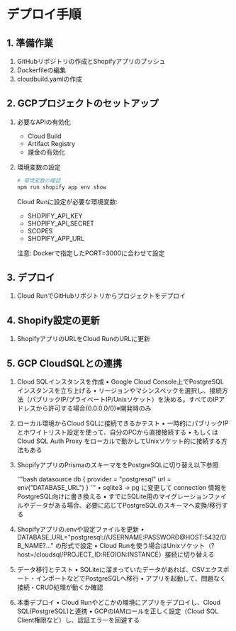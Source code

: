 # デプロイ手順

## 1. 準備作業
1. GitHubリポジトリの作成とShopifyアプリのプッシュ
2. Dockerfileの編集
3. cloudbuild.yamlの作成

## 2. GCPプロジェクトのセットアップ
1. 必要なAPIの有効化
   - Cloud Build
   - Artifact Registry
   - 課金の有効化

2. 環境変数の設定
   ```bash
   # 環境変数の確認
   npm run shopify app env show
   ```

   Cloud Runに設定が必要な環境変数:
   - SHOPIFY_API_KEY
   - SHOPIFY_API_SECRET
   - SCOPES
   - SHOPIFY_APP_URL

   注意: Dockerで指定したPORT=3000に合わせて設定

## 3. デプロイ
1. Cloud RunでGitHubリポジトリからプロジェクトをデプロイ

## 4. Shopify設定の更新
1. ShopifyアプリのURLをCloud RunのURLに更新

## 5. GCP CloudSQLとの連携

1.	Cloud SQLインスタンスを作成
•	Google Cloud Console上でPostgreSQLインスタンスを立ち上げる
•	リージョンやマシンスペックを選択し、接続方法（パブリックIP/プライベートIP/Unixソケット）を決める。すべてのIPアドレスから許可する場合(0.0.0.0/0)※開発時のみ
2.	ローカル環境からCloud SQLに接続できるかテスト
•	一時的にパブリックIPとホワイトリスト設定を使って、自分のPCから直接接続する
•	もしくはCloud SQL Auth Proxy をローカルで動かしてUnixソケット的に接続する方法もある
3.	ShopifyアプリのPrismaのスキーマををPostgreSQLに切り替え以下参照

    '''bash
    datasource db {
      provider = "postgresql"
      url      = env("DATABASE_URL")
    }
    '''
•	sqlite3 → pg に変更して connection 情報をPostgreSQL向けに書き換える
•	すでにSQLite用のマイグレーションファイルやデータがある場合、必要に応じてPostgreSQLのスキーマへ変換/移行する
4.	Shopifyアプリの.envや設定ファイルを更新
•	DATABASE_URL="postgresql://USERNAME:PASSWORD@HOST:5432/DB_NAME?..." の形式で設定
•	Cloud Runを使う場合はUnixソケット（?host=/cloudsql/PROJECT_ID:REGION:INSTANCE）接続に切り替える
5.	データ移行とテスト
•	SQLiteに溜まっていたデータがあれば、CSVエクスポート・インポートなどでPostgreSQLへ移行
•	アプリを起動して、問題なく接続・CRUD処理が動くか確認
6.	本番デプロイ
•	Cloud Runやどこかの環境にアプリをデプロイし、Cloud SQL(PostgreSQL)と連携
•	GCPのIAMロールを正しく設定（Cloud SQL Client権限など）し、認証エラーを回避する